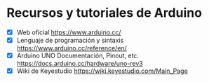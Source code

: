 # Recursos y tutoriales de Arduino

- [x] Web oficial https://www.arduino.cc/
- [x] Lenguaje de programación y sintaxis https://www.arduino.cc/reference/en/
- [x] Arduino UNO Documentación, Pinout, etc. https://docs.arduino.cc/hardware/uno-rev3
- [x] Wiki de Keyestudio https://wiki.keyestudio.com/Main_Page
